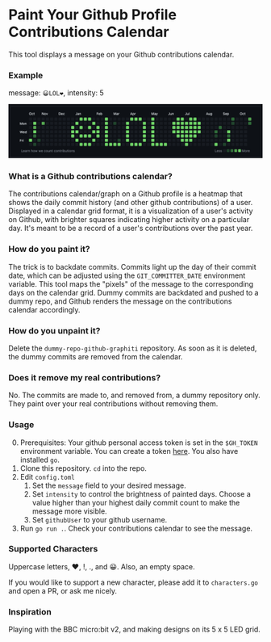 # Paint Your Github Profile Contributions Calendar

This tool displays a message on your Github contributions calendar. 

### Example
message: `😀LOL❤`, intensity: 5

![My Image](images/image.png)

### What is a Github contributions calendar?
The contributions calendar/graph on a Github profile is a heatmap that shows the daily commit history (and other github contributions) of a user. Displayed in a calendar grid format, it is a visualization of a user's activity on Github, with brighter squares indicating higher activity on a particular day. It's meant to be a record of a user's contributions over the past year.  

### How do you paint it?
The trick is to backdate commits. Commits light up the day of their commit date, which can be adjusted using the `GIT_COMMITTER_DATE` environment variable. This tool maps the "pixels" of the message to the corresponding days on the calendar grid. Dummy commits are backdated and pushed to a dummy repo, and Github renders the message on the contributions calendar accordingly.

### How do you unpaint it?
Delete the `dummy-repo-github-graphiti` repository. As soon as it is deleted, the dummy commits are removed from the calendar. 

### Does it remove my real contributions?
No. The commits are made to, and removed from, a dummy repository only. They paint over your real contributions without removing them.

### Usage
0. Prerequisites: Your github personal access token is set in the `$GH_TOKEN` environment variable. You can create a token [here](https://docs.github.com/en/authentication/keeping-your-account-and-data-secure/managing-your-personal-access-tokens#creating-a-personal-access-token-classic). You also have installed `go`.
1. Clone this repository. `cd` into the repo.
2. Edit `config.toml`
   1. Set the `message` field to your desired message. 
   2. Set `intensity` to control the brightness of painted days. Choose a value higher than your highest daily commit count to make the message more visible. 
   3. Set `githubUser` to your github username.
3. Run `go run .`. Check your contributions calendar to see the message.

### Supported Characters
Uppercase letters, ❤, !, ., and 😀. Also, an empty space.

If you would like to support a new character, please add it to `characters.go` and open a PR, or ask me nicely.

### Inspiration
Playing with the BBC micro:bit v2, and making designs on its 5 x 5 LED grid.
